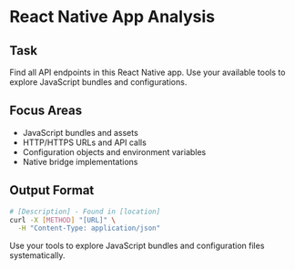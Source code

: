 # React Native App Analysis

## Task

Find all API endpoints in this React Native app. Use your available tools to
explore JavaScript bundles and configurations.

## Focus Areas

- JavaScript bundles and assets
- HTTP/HTTPS URLs and API calls
- Configuration objects and environment variables
- Native bridge implementations

## Output Format

```bash
# [Description] - Found in [location]
curl -X [METHOD] "[URL]" \
  -H "Content-Type: application/json"
```

Use your tools to explore JavaScript bundles and configuration files
systematically.
